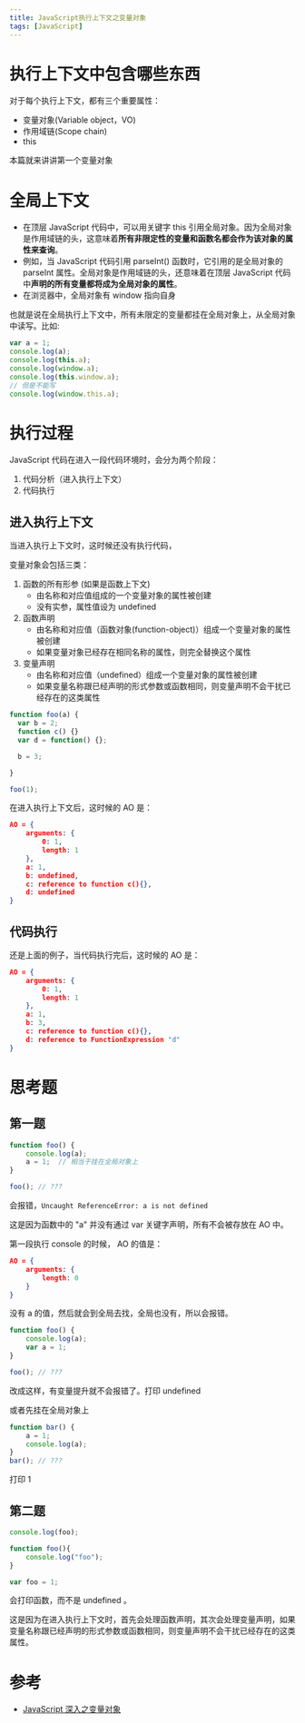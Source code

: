 ```yaml
---
title: JavaScript执行上下文之变量对象
tags: [JavaScript]
---
```


# 执行上下文中包含哪些东西

对于每个执行上下文，都有三个重要属性：

- 变量对象(Variable object，VO)
- 作用域链(Scope chain)
- this

本篇就来讲讲第一个变量对象

<!-- more -->

# 全局上下文

- 在顶层 JavaScript 代码中，可以用关键字 this 引用全局对象。因为全局对象是作用域链的头，这意味着**所有非限定性的变量和函数名都会作为该对象的属性来查询**。
- 例如，当 JavaScript 代码引用 parseInt() 函数时，它引用的是全局对象的 parseInt 属性。全局对象是作用域链的头，还意味着在顶层 JavaScript 代码中**声明的所有变量都将成为全局对象的属性**。
- 在浏览器中，全局对象有 window 指向自身

也就是说在全局执行上下文中，所有未限定的变量都挂在全局对象上，从全局对象中读写。比如:

```Javascript
var a = 1;
console.log(a);
console.log(this.a);
console.log(window.a);
console.log(this.window.a);
// 但是不能写
console.log(window.this.a);
```

# 执行过程

JavaScript 代码在进入一段代码环境时，会分为两个阶段：

1. 代码分析（进入执行上下文）
2. 代码执行

## 进入执行上下文

当进入执行上下文时，这时候还没有执行代码，

变量对象会包括三类：

1. 函数的所有形参 (如果是函数上下文)
   - 由名称和对应值组成的一个变量对象的属性被创建
   - 没有实参，属性值设为 undefined
2. 函数声明
   - 由名称和对应值（函数对象(function-object)）组成一个变量对象的属性被创建
   - 如果变量对象已经存在相同名称的属性，则完全替换这个属性
3. 变量声明
   - 由名称和对应值（undefined）组成一个变量对象的属性被创建
   - 如果变量名称跟已经声明的形式参数或函数相同，则变量声明不会干扰已经存在的这类属性

```Javascript
function foo(a) {
  var b = 2;
  function c() {}
  var d = function() {};

  b = 3;

}

foo(1);
```

在进入执行上下文后，这时候的 AO 是：

```json
AO = {
    arguments: {
        0: 1,
        length: 1
    },
    a: 1,
    b: undefined,
    c: reference to function c(){},
    d: undefined
}
```

## 代码执行

还是上面的例子，当代码执行完后，这时候的 AO 是：

```json
AO = {
    arguments: {
        0: 1,
        length: 1
    },
    a: 1,
    b: 3,
    c: reference to function c(){},
    d: reference to FunctionExpression "d"
}
```

# 思考题

## 第一题

```Javascript
function foo() {
    console.log(a);
    a = 1;  // 相当于挂在全局对象上
}

foo(); // ???
```

会报错，`Uncaught ReferenceError: a is not defined`

这是因为函数中的 "a" 并没有通过 var 关键字声明，所有不会被存放在 AO 中。

第一段执行 console 的时候， AO 的值是：

```json
AO = {
    arguments: {
        length: 0
    }
}
```

没有 a 的值，然后就会到全局去找，全局也没有，所以会报错。

```Javascript
function foo() {
    console.log(a);
    var a = 1;
}

foo(); // ???
```

改成这样，有变量提升就不会报错了。打印 undefined

或者先挂在全局对象上

```Javascript
function bar() {
    a = 1;
    console.log(a);
}
bar(); // ???
```

打印 1

## 第二题

```Javascript
console.log(foo);

function foo(){
    console.log("foo");
}

var foo = 1;
```

会打印函数，而不是 undefined 。

这是因为在进入执行上下文时，首先会处理函数声明，其次会处理变量声明，如果变量名称跟已经声明的形式参数或函数相同，则变量声明不会干扰已经存在的这类属性。

# 参考

- [JavaScript 深入之变量对象](https://github.com/mqyqingfeng/Blog/issues/5)
